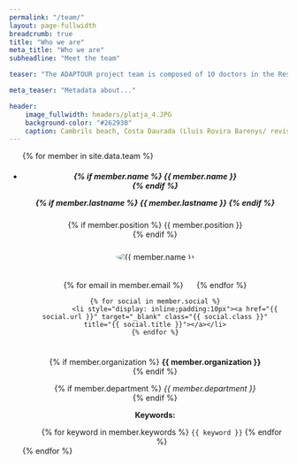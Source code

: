 ```yaml
---
permalink: "/team/"
layout: page-fullwidth
breadcrumb: true
title: "Who we are"
meta_title: "Who we are"
subheadline: "Meet the team"

teaser: "The ADAPTOUR project team is composed of 10 doctors in the Research Team and six doctors, seven doctoral students and one research assistant in the Working Team. The project will be coordinated by a senior and a junior Principal Investigator, both with experience in leading projects and a significant track of international research outputs. Members of the two teams belong to seven different research groups from five different research institutions which have previously collaborated. Fifty per cent of the whole team is composed of geographers (12) but it also includes researchers with background in political science (1), computer science (1), economics (2), sociology (2) and tourism studies (6)." 

meta_teaser: "Metadata about..."

header:
    image_fullwidth: headers/platja_4.JPG
    background-color: "#262930"
    caption: Cambrils beach, Costa Daurada (Lluís Rovira Barenys/ revistacambrils.cat)
---
```



<ul class="small-block-grid-1 medium-block-grid-2 large-block-grid-3">


{% for member in site.data.team %}


<li>
<div itemscope itemtype="http://schema.org/Person" style= "text-align: center;">

<h5>
{% if member.name %}
	{{ member.name }}<br>
{% endif %}

{% if member.lastname %}
	{{ member.lastname }}
{% endif %}
</h5>


{% if member.position %}
	{{ member.position }}<br/>
{% endif %}


<!-- click on image will navigate to the personal website -->
<!--<a class="th" href="{{ member.social.first.url }}">-->
<img src="{{ site.urlimg }}/team/{{ member.pic }}" alt="{{ member.name }}" style="padding:10px; border-radius: 50%;">
<!--</a>-->

<!-- social media icons -->
<ul style="padding:10px;text-align: center;list-style-type: none">
	{% for email in member.email %}
              <li style="display: inline;padding:10px"><a href="mailto:{{ email.url }}?subject=[ADAPTOUR] " class="{{ email.class }}" title="{{ email.title }}"></a></li>
	{% endfor %}


	{% for social in member.social %}
              <li style="display: inline;padding:10px"><a href="{{ social.url }}" target="_blank" class="{{ social.class }}" title="{{ social.title }}"></a></li>
	{% endfor %}
</ul><!-- /.inline-list -->


{% if member.organization %}
	<strong>{{ member.organization }}</strong><br/>
{% endif %}

{% if member.department %}
	<i>{{ member.department }}</i><br/>
{% endif %}


<strong>Keywords:</strong>
<ul>
{% for keyword in member.keywords %}
	<li style="display:inline"><code class="highlighter-rouge">{{ keyword }}</code></li>
{% endfor %}
</ul>



</div> <!-- http://schema.org/Person -->
</li>
{% endfor %}

